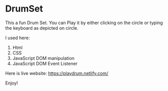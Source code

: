 # DrumSet
This a fun Drum Set.
You can Play it by either clicking on the circle or typing the keyboard as depicted on circle. 

I used here:
1. Html
2. CSS 
3. JavaScript DOM manipulation
4. JavaScript DOM Event Listener 

Here is live website: https://playdrum.netlify.com/

Enjoy!
